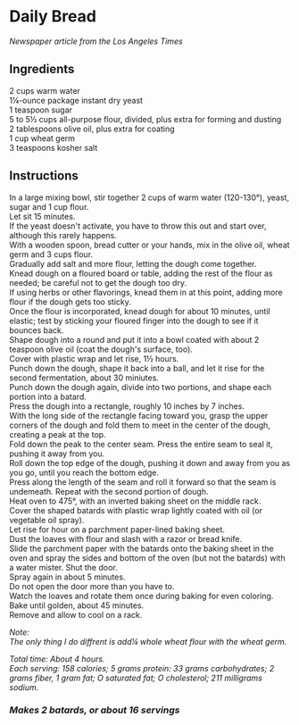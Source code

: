 # Daily Bread

*Newspaper article from the Los Angeles Times*

## Ingredients
2 cups warm water  
1&frac14;-ounce package instant dry yeast  
1 teaspoon sugar  
5 to 5&frac12; cups all-purpose flour, divided, plus extra for forming and dusting  
2 tablespoons olive oil, plus extra for coating  
1 cup wheat germ  
3 teaspoons kosher salt  

## Instructions
In a large mixing bowl, stir together 2 cups of warm water (120-130&deg;), yeast, sugar and 1 cup flour.  
Let sit 15 minutes.  
If the yeast doesn't activate, you have to throw this out and start over, although this rarely happens.  
With a wooden spoon, bread cutter or your hands, mix in the olive oil, wheat germ and 3 cups flour.  
Gradually add salt and more flour, letting the dough come together.  
Knead dough on a floured board or table, adding the rest of the flour as needed; be careful not to get the dough too dry.  
If using herbs or other flavorings, knead them in at this point, adding more flour if the dough gets too sticky.  
Once the flour is incorporated, knead dough for about 10 minutes, until elastic; test by sticking your floured finger into the dough to see if it bounces back.  
Shape dough into a round and put it into a bowl coated with about 2 teaspoon olive oil (coat the dough's surface, too).  
Cover with plastic wrap and let rise, 1&frac12; hours.  
Punch down the dough, shape it back into a ball, and let it rise for the second fermentation, about 30 miniutes.  
Punch down the dough again, divide into two portions, and shape each portion into a batard.  
Press the dough into a rectangle, roughly 10 inches by 7 inches.  
With the long side of the rectangle facing toward you, grasp the upper corners of the dough and fold them to meet in the center of the dough, creating a peak at the top.  
Fold down the peak to the center seam. Press the entire seam to seal it, pushing it away from you.  
Roll down the top edge of the dough, pushing it down and away from you as you go, until you reach the bottom edge.  
Press along the length of the seam and roll it forward so that the seam is undemeath. Repeat with the second portion of dough.  
Heat oven to 475&deg;, with an inverted baking sheet on the middle rack.  
Cover the shaped batards with plastic wrap lightly coated with oil (or vegetable oil spray).  
Let rise for hour on a parchment paper-lined baking sheet.  
Dust the loaves with flour and slash with a razor or bread knife.  
Slide the parchment paper with the batards onto the baking sheet in the oven and spray the sides and bottom of the oven (but not the batards) with a water mister. Shut the door.  
Spray again in about 5 minutes.  
Do not open the door more than you have to.  
Watch the loaves and rotate them once during baking for even coloring.  
Bake until golden, about 45 minutes.  
Remove and allow to cool on a rack.  

*Note:*  
*The only thing I do diffrent is add&frac14; whole wheat flour with the wheat germ.*  

*Total time: About 4 hours.*  
*Each serving: 158 calories; 5 grams protein: 33 grams carbohydrates; 2 grams fiber, 1 gram fat; O saturated fat; O cholesterol; 211 milligrams sodium.*  

### *Makes 2 batards, or about 16 servings*
